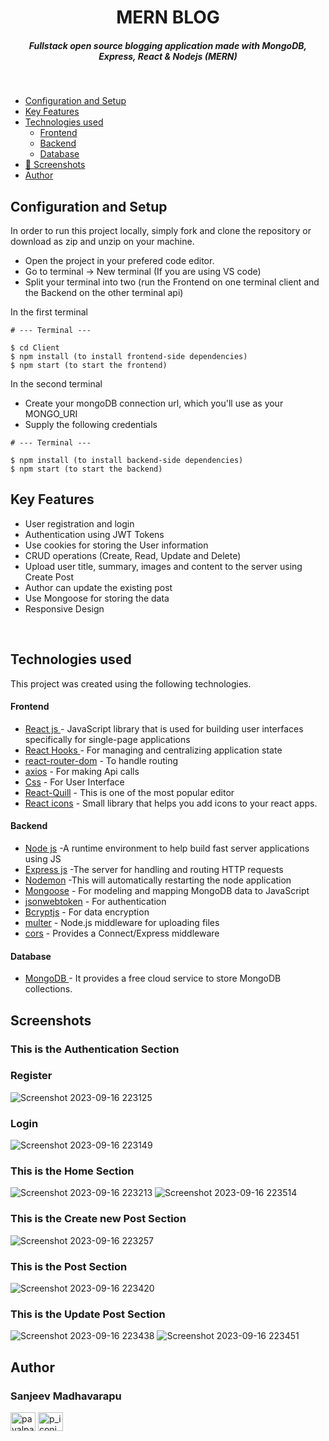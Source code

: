 <H1 align ="center" > MERN BLOG  </h1>
<h5  align ="center"> 
Fullstack open source blogging application made with MongoDB, Express, React & Nodejs (MERN) </h5>
<br/>

  * [Configuration and Setup](#configuration-and-setup)
  * [Key Features](#key-features)
  * [Technologies used](#technologies-used)
      - [Frontend](#frontend)
      - [Backend](#backend)
      - [Database](#database)
  * [📸 Screenshots](#screenshots)
  * [Author](#author)


## Configuration and Setup

In order to run this project locally, simply fork and clone the repository or download as zip and unzip on your machine.

- Open the project in your prefered code editor.
- Go to terminal -> New terminal (If you are using VS code)
- Split your terminal into two (run the Frontend on one terminal client and the Backend on the other terminal api)

In the first terminal

```
# --- Terminal ---

$ cd Client
$ npm install (to install frontend-side dependencies)
$ npm start (to start the frontend)
```

In the second terminal
- Create your mongoDB connection url, which you'll use as your MONGO_URI
- Supply the following credentials

```
# --- Terminal ---

$ npm install (to install backend-side dependencies)
$ npm start (to start the backend)
```

##  Key Features

- User registration and login
- Authentication using JWT Tokens
- Use cookies for storing the User information
- CRUD operations (Create, Read, Update and Delete)
- Upload user title, summary, images and content to the server using Create Post
- Author can update the existing post
- Use Mongoose for storing the data
- Responsive Design

<br/>

##  Technologies used

This project was created using the following technologies.

####  Frontend 

- [React js ](https://www.npmjs.com/package/react) - JavaScript library that is used for building user interfaces specifically for single-page applications
- [React Hooks  ](https://reactjs.org/docs/hooks-intro.html) - For managing and centralizing application state
- [react-router-dom](https://www.npmjs.com/package/react-router-dom) - To handle routing
- [axios](https://www.npmjs.com/package/axios) - For making Api calls
- [Css](https://developer.mozilla.org/en-US/docs/Web/CSS) - For User Interface
- [React-Quill](https://www.npmjs.com/package/react-quill) - This is one of the most popular editor
- [React icons](https://react-icons.github.io/react-icons/) -
 Small library that helps you add icons  to your react apps.

####  Backend 

- [Node js](https://nodejs.org/en/) -A runtime environment to help build fast server applications using JS
- [Express js](https://www.npmjs.com/package/express) -The server for handling and routing HTTP requests
- [Nodemon](https://www.npmjs.com/package/nodemon) -This will automatically restarting the node application                
- [Mongoose](https://mongoosejs.com/) - For modeling and mapping MongoDB data to JavaScript
- [jsonwebtoken](https://www.npmjs.com/package/jsonwebtoken) - For authentication
- [Bcryptjs](https://www.npmjs.com/package/bcryptjs) - For data encryption
- [multer](https://www.npmjs.com/package/multer) - Node.js middleware for uploading files 
- [cors](https://www.npmjs.com/package/cors) - Provides a Connect/Express middleware


####  Database 

 - [MongoDB ](https://www.mongodb.com/) - It provides a free cloud service to store MongoDB collections.
 
 ##  Screenshots 
### This is the Authentication Section
### Register
![Screenshot 2023-09-16 223125](https://github.com/sanjeev93936/Blog_Application/assets/108318474/f8899220-f80f-4bf4-b4a0-dcc2ea72217a)
### Login
![Screenshot 2023-09-16 223149](https://github.com/sanjeev93936/Blog_Application/assets/108318474/b82b437a-8549-4a9c-9818-95052eda35a4)
### This is the Home Section
![Screenshot 2023-09-16 223213](https://github.com/sanjeev93936/Blog_Application/assets/108318474/4512e6b7-b5dc-4bbf-8a4e-1a655449a43a)
![Screenshot 2023-09-16 223514](https://github.com/sanjeev93936/Blog_Application/assets/108318474/b500055f-0141-48bd-bf92-5eb476040a19)
### This is the Create new Post Section
![Screenshot 2023-09-16 223257](https://github.com/sanjeev93936/Blog_Application/assets/108318474/c998fc06-3e8d-406c-bc7b-ab739b6cb09b)
### This is the   Post Section
![Screenshot 2023-09-16 223420](https://github.com/sanjeev93936/Blog_Application/assets/108318474/900aadc2-fd03-4948-943c-75831553f618)
### This is the Update Post Section
![Screenshot 2023-09-16 223438](https://github.com/sanjeev93936/Blog_Application/assets/108318474/9df841a3-3740-421b-9317-b2bbdeaa4889)
![Screenshot 2023-09-16 223451](https://github.com/sanjeev93936/Blog_Application/assets/108318474/7de6cfd1-ed3b-484b-8e05-984ee96f6c30)

## Author
### Sanjeev Madhavarapu

<a href="https://linkedin.com/in/sanjeev-madhavarapu-92a389237/" target="blank"><img align="center" src="https://cdn.jsdelivr.net/npm/simple-icons@3.0.1/icons/linkedin.svg" alt="payalpatra105" height="30" width="40" /></a>
<a href="https://instagram.com/
sanjeev_madhavarapu" target="blank"><img align="center" src="https://cdn.jsdelivr.net/npm/simple-icons@3.0.1/icons/instagram.svg" alt="p_iconic_" height="30" width="40" /></a>
